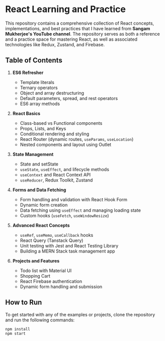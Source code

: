 # React Learning and Practice

This repository contains a comprehensive collection of React concepts, implementations, and best practices that I have learned from **Sangam Mukherjee's YouTube channel**. The repository serves as both a reference and a practice space for mastering React, as well as associated technologies like Redux, Zustand, and Firebase.

## Table of Contents
1. **ES6 Refresher**  
   - Template literals  
   - Ternary operators  
   - Object and array destructuring  
   - Default parameters, spread, and rest operators  
   - ES6 array methods

2. **React Basics**  
   - Class-based vs Functional components  
   - Props, Lists, and Keys  
   - Conditional rendering and styling  
   - React Router (dynamic routes, `useParams`, `useLocation`)  
   - Nested components and layout using Outlet

3. **State Management**  
   - State and setState  
   - `useState`, `useEffect`, and lifecycle methods  
   - `useContext` and React Context API  
   - `useReducer`, Redux Toolkit, Zustand

4. **Forms and Data Fetching**  
   - Form handling and validation with React Hook Form  
   - Dynamic form creation  
   - Data fetching using `useEffect` and managing loading state  
   - Custom hooks (`useFetch`, `useWindowResize`)

5. **Advanced React Concepts**  
   - `useRef`, `useMemo`, `useCallback` hooks  
   - React Query (Tanstack Query)  
   - Unit testing with Jest and React Testing Library  
   - Building a MERN Stack task management app

6. **Projects and Features**  
   - Todo list with Material UI  
   - Shopping Cart  
   - React Firebase authentication  
   - Dynamic form handling and submission

## How to Run
To get started with any of the examples or projects, clone the repository and run the following commands:

```bash
npm install
npm start
```

